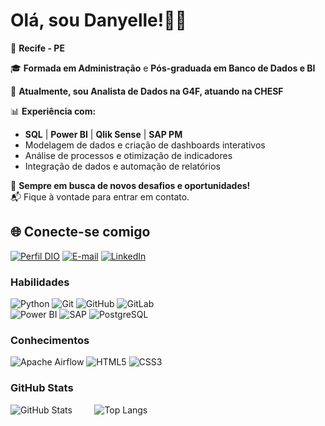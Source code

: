 
# Olá, sou Danyelle!👋🏻  

📍 **Recife - PE**  

🎓 **Formada em Administração** e **Pós-graduada em Banco de Dados e BI**  

💼 **Atualmente, sou Analista de Dados na G4F, atuando na CHESF**  

📊 **Experiência com:**  
- **SQL** | **Power BI** | **Qlik Sense** | **SAP PM**  
- Modelagem de dados e criação de dashboards interativos  
- Análise de processos e otimização de indicadores  
- Integração de dados e automação de relatórios  

🚀 **Sempre em busca de novos desafios e oportunidades!**  
📬 Fique à vontade para entrar em contato.  

## 🌐 Conecte-se comigo

[![Perfil DIO](https://img.shields.io/badge/-Meu%20Perfil%20na%20DIO-30A3DC?style=for-the-badge)](https://www.dio.me/users/danyelle_dados)
[![E-mail](https://img.shields.io/badge/-Email-000?style=for-the-badge&logo=microsoft-outlook&logoColor=E94D5F)](mailto:danyelle.dados@gmail.com)
[![LinkedIn](https://img.shields.io/badge/-LinkedIn-000?style=for-the-badge&logo=linkedin&logoColor=30A3DC)](https://www.linkedin.com/in/danyellemelo)

### Habilidades

![Python](https://img.shields.io/badge/Python-000?style=for-the-badge&logo=python)
![Git](https://img.shields.io/badge/Git-000?style=for-the-badge&logo=git&logoColor=E94D5F)
![GitHub](https://img.shields.io/badge/GitHub-000?style=for-the-badge&logo=github&logoColor=30A3DC)
![GitLab](https://img.shields.io/badge/GitLab-000?style=for-the-badge&logo=gitlab&logoColor=E24329)   
![Power BI](https://img.shields.io/badge/Power%20BI-000?style=for-the-badge&logo=powerbi&logoColor=F2C811) 
![SAP](https://img.shields.io/badge/SAP-000?style=for-the-badge&logo=sap&logoColor=0FAAFF)
![PostgreSQL](https://img.shields.io/badge/PostgreSQL-000?style=for-the-badge&logo=postgresql&logoColor=336791)

### Conhecimentos

![Apache Airflow](https://img.shields.io/badge/Apache%20Airflow-000?style=for-the-badge&logo=apacheairflow&logoColor=017CEE)
![HTML5](https://img.shields.io/badge/HTML-000?style=for-the-badge&logo=html5&logoColor=30A3DC)
![CSS3](https://img.shields.io/badge/CSS3-000?style=for-the-badge&logo=css3&logoColor=E94D5F)
  
### GitHub Stats

![GitHub Stats](https://github-readme-stats.vercel.app/api?username=danysenosdados&theme=transparent&bg_color=000&border_color=30A3DC&show_icons=true&icon_color=30A3DC&hide_title=true&hide=stars&text_color=FFF) &nbsp; &nbsp; &nbsp; &nbsp;
![Top Langs](https://github-readme-stats-git-masterrstaa-rickstaa.vercel.app/api/top-langs/?username=danysenosdados&layout=compact&bg_color=000&border_color=30A3DC&title_color=E94D5F&text_color=FFF)
